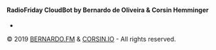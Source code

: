 #### **RadioFriday CloudBot by Bernardo de Oliveira & Corsin Hemminger**
-
© 2019 [BERNARDO.FM][bernardo] & [CORSIN.IO][corsin] - All rights reserved.

[bernardo]: https://bernardo.fm
[corsin]: https://corsin.io